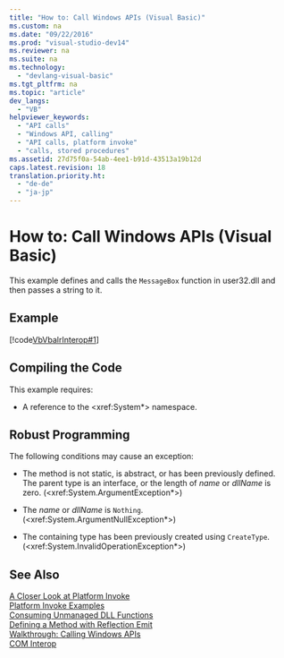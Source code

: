 ```yaml
---
title: "How to: Call Windows APIs (Visual Basic)"
ms.custom: na
ms.date: "09/22/2016"
ms.prod: "visual-studio-dev14"
ms.reviewer: na
ms.suite: na
ms.technology: 
  - "devlang-visual-basic"
ms.tgt_pltfrm: na
ms.topic: "article"
dev_langs: 
  - "VB"
helpviewer_keywords: 
  - "API calls"
  - "Windows API, calling"
  - "API calls, platform invoke"
  - "calls, stored procedures"
ms.assetid: 27d75f0a-54ab-4ee1-b91d-43513a19b12d
caps.latest.revision: 18
translation.priority.ht: 
  - "de-de"
  - "ja-jp"
---
```

# How to: Call Windows APIs (Visual Basic)
This example defines and calls the `MessageBox` function in user32.dll and then passes a string to it.  
  
## Example  
 [!code[VbVbalrInterop#1](../vs140/codesnippet/VisualBasic/how-to--call-windows-apis--visual-basic-_1.vb)]  
  
## Compiling the Code  
 This example requires:  
  
-   A reference to the \<xref:System*> namespace.  
  
## Robust Programming  
 The following conditions may cause an exception:  
  
-   The method is not static, is abstract, or has been previously defined. The parent type is an interface, or the length of *name* or *dllName* is zero. (\<xref:System.ArgumentException*>)  
  
-   The *name* or *dllName* is `Nothing`. (\<xref:System.ArgumentNullException*>)  
  
-   The containing type has been previously created using `CreateType`. (\<xref:System.InvalidOperationException*>)  
  
## See Also  
 [A Closer Look at Platform Invoke](assetId:///ba9dd55b-2eaa-45cd-8afd-75cb8d64d243)   
 [Platform Invoke Examples](assetId:///15926806-f0b7-487e-93a6-4e9367ec689f)   
 [Consuming Unmanaged DLL Functions](assetId:///eca7606e-ebfb-4f47-b8d9-289903fdc045)   
 [Defining a Method with Reflection Emit](assetId:///84fd3bf6-628f-41aa-83d9-b990cf926e81)   
 [Walkthrough: Calling Windows APIs](../vs140/walkthrough--calling-windows-apis--visual-basic-.md)   
 [COM Interop](../vs140/com-interop--visual-basic-.md)